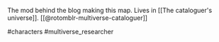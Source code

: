 The mod behind the blog making this map. Lives in [[The cataloguer's universe]]. [[@rotomblr-multiverse-cataloguer]]

#characters #multiverse_researcher 
